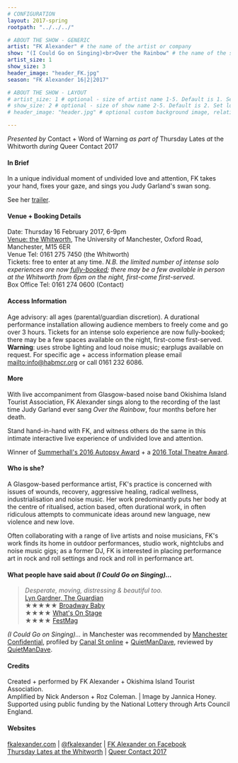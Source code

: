 ```yaml
---
# CONFIGURATION
layout: 2017-spring
rootpath: "../../../"

# ABOUT THE SHOW - GENERIC
artist: "FK Alexander" # the name of the artist or company
show: "(I Could Go on Singing)<br>Over the Rainbow" # the name of the show
artist_size: 1
show_size: 3
header_image: "header_FK.jpg"
season: "FK Alexander 16|2|2017"

# ABOUT THE SHOW - LAYOUT
# artist_size: 1 # optional - size of artist name 1-5. Default is 1. Set longer names to lower values
# show_size: 2 # optional - size of show name 2-5. Default is 2. Set longer names to lower values
# header_image: "header.jpg" # optional custom background image, relative to current page

---
```

*Presented by* Contact + Word of Warning *as part of* Thursday Lates *at* the Whitworth *during* Queer Contact 2017             
          
#### In Brief          
In a unique individual moment of undivided love and attention, FK takes your hand, fixes your gaze, and sings you Judy Garland's swan song.         
         
See her <a href="http://youtu.be/HdsA0YhjETk" target="_blank">trailer</a>.

#### Venue + Booking Details        
Date: Thursday 16 February 2017, 6-9pm          
<a href="http://www.whitworth.manchester.ac.uk/visit" target="_blank">Venue: the Whitworth</a>, The University of Manchester, Oxford Road, Manchester, M15 6ER              
Venue Tel: 0161 275 7450 (the Whitworth)            
Tickets: free to enter at any time. *N.B. the limited number of intense solo experiences are now <a href="http://contactmcr.com/whats-on/64894-qc17-fk-alexander-i-could-go-on-singing-over-the-rainbow" target="_blank">fully-booked</a>; there may be a few available in person at the Whitworth from 6pm on the night, first-come first-served*.        
Box Office Tel: 0161 274 0600 (Contact)         
         
#### Access Information        
Age advisory: all ages (parental/guardian discretion). A durational performance installation allowing audience members to freely come and go over 3 hours. Tickets for an intense solo experience are now fully-booked; there may be a few spaces available on the night, first-come first-served. **Warning**: uses strobe lighting and loud noise music; earplugs available on request. For specific age + access information please email <mailto:info@habmcr.org> or call 0161 232 6086.      
         
#### More      
With live accompaniment from Glasgow-based noise band Okishima Island Tourist Association, FK Alexander sings along to the recording of the last time Judy Garland ever sang *Over the Rainbow*, four months before her death.        
        
Stand hand-in-hand with FK, and witness others do the same in this intimate interactive live experience of undivided love and attention.        
       
Winner of <a href="http://www.summerhall.co.uk/2016/summerhall-autopsy-award-2016/" target="_blank">Summerhall's 2016 Autopsy Award</a> + a <a href="http://www.edfringe.com/media/award-winners#Total" target="_blank">2016 Total Theatre Award</a>.                 
       
#### Who is she?     
A Glasgow-based performance artist, FK's practice is concerned with issues of wounds, recovery, aggressive healing, radical wellness, industrialisation and noise music. Her work predominantly puts her body at the centre of ritualised, action based, often durational work, in often ridiculous attempts to communicate ideas around new language, new violence and new love.       
         
Often collaborating with a range of live artists and noise musicians, FK's work finds its home in outdoor performances, studio work, nightclubs and noise music gigs; as a former DJ, FK is interested in placing performance art in rock and roll settings and rock and roll in performance art.         
         
#### What people have said about *(I Could Go on Singing)…*        
>*Desperate, moving, distressing & beautiful too.*<br><a href="http://twitter.com/lyngardner/status/528473260317745152" target="_blank">Lyn Gardner, The Guardian</a><br>★★★★★ <a href="http://www.broadwaybaby.com/shows/i-could-go-on-singing-over-the-rainbow/715038" target="_blank">Broadway Baby</a><br>★★★★ <a href="http://www.whatsonstage.com/edinburgh-theatre/reviews/i-could-go-on-singing-festival-fringe-summerhall_41603.html" target="_blank">What's On Stage</a><br>★★★★ <a href="http://www.festmag.co.uk/music/103151-i-could-on-singing-over-rainbow" target="_blank">FestMag</a>       

*(I Could Go on Singing)…* in Manchester was recommended by <a href="http://www.manchesterconfidential.co.uk/entertainment-and-sport/events-and-listings/15-great-things-to-do-in-manchester-this-february" target="_blank">Manchester Confidential</a>, profiled by <a href="http://www.canal-st.co.uk/news/for-fans-of-judy-garland" target="_blank">Canal St online</a> + <a href="http://quietmandave.co.uk/2016/12/queer-contact-festival-2017" target="_blank">QuietManDave</a>, reviewed by <a href="http://quietmandave.co.uk/2017/02/over-the-rainbow" target="_blank">QuietManDave</a>.        
        
#### Credits        
Created + performed by FK Alexander + Okishima Island Tourist Association.<br>Amplified by Nick Anderson + Roz Coleman. | Image by Jannica Honey.<br>Supported using public funding by the National Lottery through Arts Council England.           
        
#### Websites          
<a href="http://www.fkalexander.com" target="_blank">fkalexander.com</a> | <a href="http://twitter.com/fkalexander" target="_blank">@fkalexander</a> | <a href="http://facebook.com/fkalexanderart" target="_blank">FK Alexander on Facebook</a><br><a href="http://www.whitworth.manchester.ac.uk/learn/adults/talkasandtours/thursdaylates" target="_blank">Thursday Lates at the Whitworth</a> | <a href="http://contactmcr.com/projects/festivals/queer-contact-festival-2017" target="_blank">Queer Contact 2017</a>
